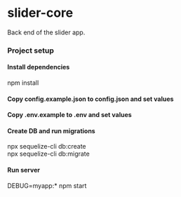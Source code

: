 # slider-core
Back end of the slider app. 

### Project setup

#### Install dependencies
npm install

#### Copy config.example.json to config.json and set values
#### Copy .env.example to .env and set values

#### Create DB and run migrations
npx sequelize-cli db:create\
npx sequelize-cli db:migrate

#### Run server
DEBUG=myapp:* npm start



